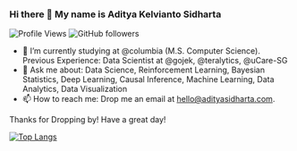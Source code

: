 ### Hi there 👋 My name is Aditya Kelvianto Sidharta
![Profile Views](https://gpvc.arturio.dev/adityasidharta) ![GitHub followers](https://img.shields.io/github/followers/AdityaSidharta?style=social) 


- 🔭 I’m currently studying at @columbia (M.S. Computer Science). Previous Experience: Data Scientist at @gojek, @teralytics, @uCare-SG
- 💬 Ask me about: Data Science, Reinforcement Learning, Bayesian Statistics, Deep Learning, Causal Inference, Machine Learning, Data Analytics, Data Visualization
- 📫 How to reach me: Drop me an email at hello@adityasidharta.com. 

Thanks for Dropping by! Have a great day!

[![Top Langs](https://github-readme-stats.vercel.app/api/top-langs/?username=adityasidharta&hide=css,tcl,jupyter%20notebook)](https://github.com/anuraghazra/github-readme-stats)
